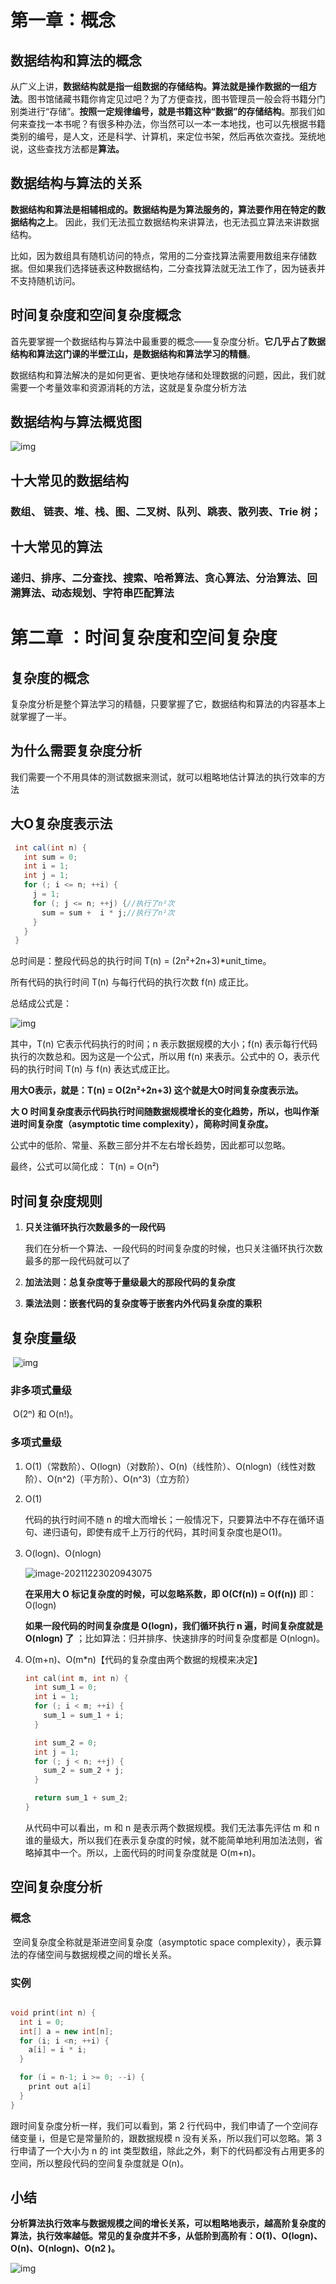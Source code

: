 # 第一章：概念

## 数据结构和算法的概念

​	从广义上讲，**数据结构就是指一组数据的存储结构。算法就是操作数据的一组方法**。图书馆储藏书籍你肯定见过吧？为了方便查找，图书管理员一般会将书籍分门别类进行“存储”。**按照一定规律编号，就是书籍这种“数据”的存储结构**。那我们如何来查找一本书呢？有很多种办法，你当然可以一本一本地找，也可以先根据书籍类别的编号，是人文，还是科学、计算机，来定位书架，然后再依次查找。笼统地说，这些查找方法都是**算法。**

## 数据结构与算法的关系

​	**数据结构和算法是相辅相成的。数据结构是为算法服务的，算法要作用在特定的数据结构之上**。 因此，我们无法孤立数据结构来讲算法，也无法孤立算法来讲数据结构。

​	比如，因为数组具有随机访问的特点，常用的二分查找算法需要用数组来存储数据。但如果我们选择链表这种数据结构，二分查找算法就无法工作了，因为链表并不支持随机访问。

## 时间复杂度和空间复杂度概念

​	首先要掌握一个数据结构与算法中最重要的概念——复杂度分析。**它几乎占了数据结构和算法这门课的半壁江山，是数据结构和算法学习的精髓**。

​	数据结构和算法解决的是如何更省、更快地存储和处理数据的问题，因此，我们就需要一个考量效率和资源消耗的方法，这就是复杂度分析方法

## 数据结构与算法概览图

![img](https://static001.geekbang.org/resource/image/91/a7/913e0ababe43a2d57267df5c5f0832a7.jpg)

## 十大常见的数据结构

### 	数组、	链表、堆、栈、图、二叉树、队列、跳表、散列表、Trie 树；

## 十大常见的算法

### 	递归、排序、二分查找、搜索、哈希算法、贪心算法、分治算法、回溯算法、动态规划、字符串匹配算法

# 第二章 ：时间复杂度和空间复杂度

## 	复杂度的概念	

​		复杂度分析是整个算法学习的精髓，只要掌握了它，数据结构和算法的内容基本上就掌握了一半。

## 	为什么需要复杂度分析

​		我们需要一个不用具体的测试数据来测试，就可以粗略地估计算法的执行效率的方法

## 	大O复杂度表示法

~~~java
 int cal(int n) {
   int sum = 0;
   int i = 1;
   int j = 1;
   for (; i <= n; ++i) {
     j = 1;
     for (; j <= n; ++j) {//执行了n²次
       sum = sum +  i * j;//执行了n²次
     }
   }
 }
~~~

总时间是：整段代码总的执行时间 T(n) = (2n²+2n+3)*unit_time。

所有代码的执行时间 T(n) 与每行代码的执行次数 f(n) 成正比。

总结成公式是：

![img](https://static001.geekbang.org/resource/image/22/ef/22900968aa2b190072c985a08b0e92ef.png)

其中，T(n) 它表示代码执行的时间；n 表示数据规模的大小；f(n) 表示每行代码执行的次数总和。因为这是一个公式，所以用 f(n) 来表示。公式中的 O，表示代码的执行时间 T(n) 与 f(n) 表达式成正比。

**用大O表示，就是：T(n) = O(2n²+2n+3)  这个就是大O时间复杂度表示法。**

**大 O 时间复杂度表示代码执行时间随数据规模增长的变化趋势，所以，也叫作渐进时间复杂度（asymptotic time complexity），简称时间复杂度。** 

公式中的低阶、常量、系数三部分并不左右增长趋势，因此都可以忽略。

最终，公式可以简化成： T(n) = O(n²)

## 时间复杂度规则

1. **只关注循环执行次数最多的一段代码**

   我们在分析一个算法、一段代码的时间复杂度的时候，也只关注循环执行次数最多的那一段代码就可以了

2. **加法法则：总复杂度等于量级最大的那段代码的复杂度**

3. **乘法法则：嵌套代码的复杂度等于嵌套内外代码复杂度的乘积**

## 复杂度量级

​	![img](https://static001.geekbang.org/resource/image/37/0a/3723793cc5c810e9d5b06bc95325bf0a.jpg)

### 	非多项式量级

​		O(2ⁿ) 和 O(n!)。

### 	多项式量级

1. O(1)（常数阶）、O(logn)（对数阶）、O(n)（线性阶）、O(nlogn)（线性对数阶）、O(n^2)（平方阶）、O(n^3)（立方阶）

2. O(1)

   代码的执行时间不随 n 的增大而增长；一般情况下，只要算法中不存在循环语句、递归语句，即使有成千上万行的代码，其时间复杂度也是Ο(1)。

3. O(logn)、O(nlogn)

   ![image-20211223020943075](C:\Users\zrhsmile\AppData\Roaming\Typora\typora-user-images\image-20211223020943075.png)

   **在采用大 O 标记复杂度的时候，可以忽略系数，即 O(Cf(n)) = O(f(n))** 即： O(logn)

   

   **如果一段代码的时间复杂度是 O(logn)，我们循环执行 n 遍，时间复杂度就是 O(nlogn) 了** ；比如算法：归并排序、快速排序的时间复杂度都是 O(nlogn)。

4. O(m+n)、O(m*n)【代码的复杂度由两个数据的规模来决定】

   ~~~c++
   int cal(int m, int n) {
     int sum_1 = 0;
     int i = 1;
     for (; i < m; ++i) {
       sum_1 = sum_1 + i;
     }
   
     int sum_2 = 0;
     int j = 1;
     for (; j < n; ++j) {
       sum_2 = sum_2 + j;
     }
   
     return sum_1 + sum_2;
   }
   ~~~

   从代码中可以看出，m 和 n 是表示两个数据规模。我们无法事先评估 m 和 n 谁的量级大，所以我们在表示复杂度的时候，就不能简单地利用加法法则，省略掉其中一个。所以，上面代码的时间复杂度就是 O(m+n)。	

## 空间复杂度分析

### 	概念

​	空间复杂度全称就是渐进空间复杂度（asymptotic space complexity），表示算法的存储空间与数据规模之间的增长关系。

### 	实例

~~~c++

void print(int n) {
  int i = 0;
  int[] a = new int[n];
  for (i; i <n; ++i) {
    a[i] = i * i;
  }

  for (i = n-1; i >= 0; --i) {
    print out a[i]
  }
}
~~~

跟时间复杂度分析一样，我们可以看到，第 2 行代码中，我们申请了一个空间存储变量 i，但是它是常量阶的，跟数据规模 n 没有关系，所以我们可以忽略。第 3 行申请了一个大小为 n 的 int 类型数组，除此之外，剩下的代码都没有占用更多的空间，所以整段代码的空间复杂度就是 O(n)。

## 小结

**分析算法执行效率与数据规模之间的增长关系，可以粗略地表示，越高阶复杂度的算法，执行效率越低。常见的复杂度并不多，从低阶到高阶有：O(1)、O(logn)、O(n)、O(nlogn)、O(n2 )。**

![img](https://static001.geekbang.org/resource/image/49/04/497a3f120b7debee07dc0d03984faf04.jpg)

